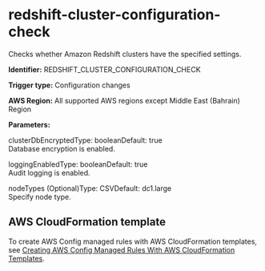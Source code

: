 # redshift\-cluster\-configuration\-check<a name="redshift-cluster-configuration-check"></a>

Checks whether Amazon Redshift clusters have the specified settings\. 

**Identifier:** REDSHIFT\_CLUSTER\_CONFIGURATION\_CHECK

**Trigger type:** Configuration changes

**AWS Region:** All supported AWS regions except Middle East \(Bahrain\) Region

**Parameters:**

clusterDbEncryptedType: booleanDefault: true  
Database encryption is enabled\.

loggingEnabledType: booleanDefault: true  
Audit logging is enabled\.

nodeTypes \(Optional\)Type: CSVDefault: dc1\.large  
Specify node type\.

## AWS CloudFormation template<a name="w79aac11c32c17b7d449c15"></a>

To create AWS Config managed rules with AWS CloudFormation templates, see [Creating AWS Config Managed Rules With AWS CloudFormation Templates](aws-config-managed-rules-cloudformation-templates.md)\.